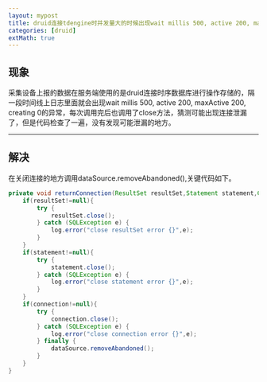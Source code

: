 ```yaml
---
layout: mypost
title: druid连接tdengine时并发量大的时候出现wait millis 500, active 200, maxActive 200, creating 0的问题
categories: [druid]
extMath: true
---
```


## 现象
采集设备上报的数据在服务端使用的是druid连接时序数据库进行操作存储的，隔一段时间线上日志里面就会出现wait millis 500, active 200, maxActive 200, creating 0的异常，每次调用完后也调用了close方法，猜测可能出现连接泄漏了，但是代码检查了一遍，没有发现可能泄漏的地方。

----------
## 解决
在关闭连接的地方调用dataSource.removeAbandoned(),关键代码如下。

```java
private void returnConnection(ResultSet resultSet,Statement statement,Connection connection){
	if(resultSet!=null){
		try {
			resultSet.close();
		} catch (SQLException e) {
			log.error("close resultSet error {}",e);
		}
	}
	if(statement!=null){
		try {
			statement.close();
		} catch (SQLException e) {
			log.error("close statement error {}",e);
		}
	}
	if(connection!=null){
		try {
			connection.close();
		} catch (SQLException e) {
			log.error("close connection error {}",e);
		} finally {
			dataSource.removeAbandoned();
		}
	}
}